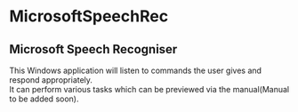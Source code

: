 # MicrosoftSpeechRec
## Microsoft Speech Recogniser 

This Windows application will listen to commands the user gives and respond appropriately.  
It can perform various tasks which can be previewed via the manual(Manual to be added soon).


